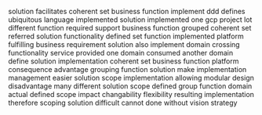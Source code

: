 solution facilitates coherent set business function implement ddd defines ubiquitous language implemented solution implemented one gcp project lot different function required support business function grouped coherent set referred solution functionality defined set function implemented platform fulfilling business requirement solution also implement domain crossing functionality service provided one domain consumed another domain define solution implementation coherent set business function platform consequence advantage grouping function solution make implementation management easier solution scope implementation allowing modular design disadvantage many different solution scope defined group function domain actual defined scope impact changability flexibility resulting implementation therefore scoping solution difficult cannot done without vision strategy